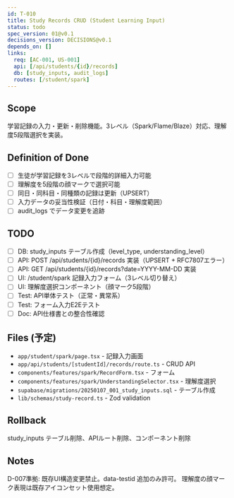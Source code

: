 ```yaml
---
id: T-010
title: Study Records CRUD (Student Learning Input)
status: todo
spec_version: 01@v0.1
decisions_version: DECISIONS@v0.1
depends_on: []
links:
  req: [AC-001, US-001]
  api: [/api/students/{id}/records]
  db: [study_inputs, audit_logs]
  routes: [/student/spark]
---
```


## Scope
学習記録の入力・更新・削除機能。3レベル（Spark/Flame/Blaze）対応、理解度5段階選択を実装。

## Definition of Done
- ☐ 生徒が学習記録を3レベルで段階的詳細入力可能
- ☐ 理解度を5段階の顔マークで選択可能
- ☐ 同日・同科目・同種類の記録は更新（UPSERT）
- ☐ 入力データの妥当性検証（日付・科目・理解度範囲）
- ☐ audit_logs でデータ変更を追跡

## TODO
- ☐ DB: study_inputs テーブル作成（level_type, understanding_level）
- ☐ API: POST /api/students/{id}/records 実装（UPSERT + RFC7807エラー）
- ☐ API: GET /api/students/{id}/records?date=YYYY-MM-DD 実装
- ☐ UI: /student/spark 記録入力フォーム（3レベル切り替え）
- ☐ UI: 理解度選択コンポーネント（顔マーク5段階）
- ☐ Test: API単体テスト（正常・異常系）
- ☐ Test: フォーム入力E2Eテスト
- ☐ Doc: API仕様書との整合性確認

## Files (予定)
- `app/student/spark/page.tsx` - 記録入力画面
- `app/api/students/[studentId]/records/route.ts` - CRUD API
- `components/features/spark/RecordForm.tsx` - フォーム
- `components/features/spark/UnderstandingSelector.tsx` - 理解度選択
- `supabase/migrations/20250107_001_study_inputs.sql` - テーブル作成
- `lib/schemas/study-record.ts` - Zod validation

## Rollback
study_inputs テーブル削除、APIルート削除、コンポーネント削除

## Notes
D-007準拠: 既存UI構造変更禁止。data-testid 追加のみ許可。
理解度の顔マーク表現は既存アイコンセット使用想定。